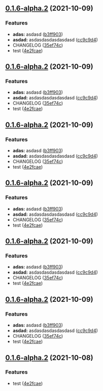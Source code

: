 ## [0.1.6-alpha.2](https://github.com/Hgwxxdd/ladder-ui/compare/v0.1.6...v0.1.6-alpha.2) (2021-10-09)


### Features

* **adas:** asdasd ([b3ff903](https://github.com/Hgwxxdd/ladder-ui/commit/b3ff903ad37cb87e3f0fae88efed8dc1b2d07d1e))
* **asdad:** asdasdasdasdasdasd ([cc9c9d4](https://github.com/Hgwxxdd/ladder-ui/commit/cc9c9d4b070476025199196e5b905414a4265c69))
* CHANGELOG ([35ef74c](https://github.com/Hgwxxdd/ladder-ui/commit/35ef74c01b3b42e9fba81bc892d283b75ccea43a))
* test ([4e2fcae](https://github.com/Hgwxxdd/ladder-ui/commit/4e2fcae9e9725c10d3390336c8065d9ef1c2ef44))



## [0.1.6-alpha.2](https://github.com/Hgwxxdd/ladder-ui/compare/v0.1.6...v0.1.6-alpha.2) (2021-10-09)


### Features

* **adas:** asdasd ([b3ff903](https://github.com/Hgwxxdd/ladder-ui/commit/b3ff903ad37cb87e3f0fae88efed8dc1b2d07d1e))
* **asdad:** asdasdasdasdasdasd ([cc9c9d4](https://github.com/Hgwxxdd/ladder-ui/commit/cc9c9d4b070476025199196e5b905414a4265c69))
* CHANGELOG ([35ef74c](https://github.com/Hgwxxdd/ladder-ui/commit/35ef74c01b3b42e9fba81bc892d283b75ccea43a))
* test ([4e2fcae](https://github.com/Hgwxxdd/ladder-ui/commit/4e2fcae9e9725c10d3390336c8065d9ef1c2ef44))



## [0.1.6-alpha.2](https://github.com/Hgwxxdd/ladder-ui/compare/v0.1.6...v0.1.6-alpha.2) (2021-10-09)


### Features

* **adas:** asdasd ([b3ff903](https://github.com/Hgwxxdd/ladder-ui/commit/b3ff903ad37cb87e3f0fae88efed8dc1b2d07d1e))
* **asdad:** asdasdasdasdasdasd ([cc9c9d4](https://github.com/Hgwxxdd/ladder-ui/commit/cc9c9d4b070476025199196e5b905414a4265c69))
* CHANGELOG ([35ef74c](https://github.com/Hgwxxdd/ladder-ui/commit/35ef74c01b3b42e9fba81bc892d283b75ccea43a))
* test ([4e2fcae](https://github.com/Hgwxxdd/ladder-ui/commit/4e2fcae9e9725c10d3390336c8065d9ef1c2ef44))



## [0.1.6-alpha.2](https://github.com/Hgwxxdd/ladder-ui/compare/v0.1.6...v0.1.6-alpha.2) (2021-10-09)


### Features

* **adas:** asdasd ([b3ff903](https://github.com/Hgwxxdd/ladder-ui/commit/b3ff903ad37cb87e3f0fae88efed8dc1b2d07d1e))
* **asdad:** asdasdasdasdasdasd ([cc9c9d4](https://github.com/Hgwxxdd/ladder-ui/commit/cc9c9d4b070476025199196e5b905414a4265c69))
* CHANGELOG ([35ef74c](https://github.com/Hgwxxdd/ladder-ui/commit/35ef74c01b3b42e9fba81bc892d283b75ccea43a))
* test ([4e2fcae](https://github.com/Hgwxxdd/ladder-ui/commit/4e2fcae9e9725c10d3390336c8065d9ef1c2ef44))



## [0.1.6-alpha.2](https://github.com/Hgwxxdd/ladder-ui/compare/v0.1.6...v0.1.6-alpha.2) (2021-10-09)


### Features

* **adas:** asdasd ([b3ff903](https://github.com/Hgwxxdd/ladder-ui/commit/b3ff903ad37cb87e3f0fae88efed8dc1b2d07d1e))
* **asdad:** asdasdasdasdasdasd ([cc9c9d4](https://github.com/Hgwxxdd/ladder-ui/commit/cc9c9d4b070476025199196e5b905414a4265c69))
* CHANGELOG ([35ef74c](https://github.com/Hgwxxdd/ladder-ui/commit/35ef74c01b3b42e9fba81bc892d283b75ccea43a))
* test ([4e2fcae](https://github.com/Hgwxxdd/ladder-ui/commit/4e2fcae9e9725c10d3390336c8065d9ef1c2ef44))



## [0.1.6-alpha.2](https://github.com/Hgwxxdd/ladder-ui/compare/v0.1.6...v0.1.6-alpha.2) (2021-10-09)


### Features

* **adas:** asdasd ([b3ff903](https://github.com/Hgwxxdd/ladder-ui/commit/b3ff903ad37cb87e3f0fae88efed8dc1b2d07d1e))
* **asdad:** asdasdasdasdasdasd ([cc9c9d4](https://github.com/Hgwxxdd/ladder-ui/commit/cc9c9d4b070476025199196e5b905414a4265c69))
* CHANGELOG ([35ef74c](https://github.com/Hgwxxdd/ladder-ui/commit/35ef74c01b3b42e9fba81bc892d283b75ccea43a))
* test ([4e2fcae](https://github.com/Hgwxxdd/ladder-ui/commit/4e2fcae9e9725c10d3390336c8065d9ef1c2ef44))



## [0.1.6-alpha.2](https://github.com/Hgwxxdd/ladder-ui/compare/v0.1.6...v0.1.6-alpha.2) (2021-10-08)


### Features

* test ([4e2fcae](https://github.com/Hgwxxdd/ladder-ui/commit/4e2fcae9e9725c10d3390336c8065d9ef1c2ef44))



